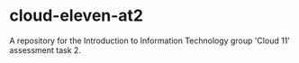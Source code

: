 # cloud-eleven-at2
A repository for the Introduction to Information Technology group 'Cloud 11' assessment task 2.
